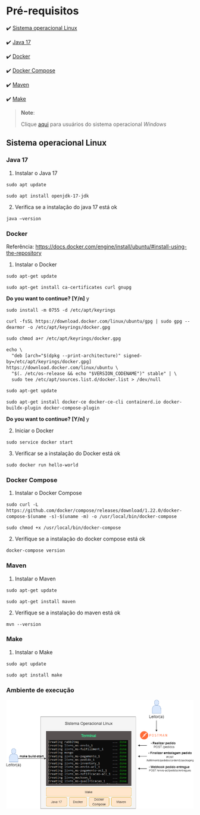 <h1>Pré-requisitos</h1>

:heavy_check_mark: [Sistema operacional Linux](#sistema-operacional-linux)

:heavy_check_mark: [Java 17](#java-dezessete)

:heavy_check_mark: [Docker](#docker)

:heavy_check_mark: [Docker Compose](#docker-compose)

:heavy_check_mark: [Maven](#maven)

:heavy_check_mark: [Make](#make)

>
> **Note**:
> 
> Clique <a href="para-usuarios-windows.md">aqui</a> para usuários do sistema operacional _Windows_
> 

## Sistema operacional Linux 

### Java 17

1. Instalar o Java 17

```
sudo apt update
```

```
sudo apt install openjdk-17-jdk
```

2. Verifica se a instalação do java 17 está ok

```
java –version
```

### Docker

Referência: https://docs.docker.com/engine/install/ubuntu/#install-using-the-repository

1. Instalar o Docker

```
sudo apt-get update
```

```
sudo apt-get install ca-certificates curl gnupg
```
**Do you want to continue? [Y/n]** y
	
```
sudo install -m 0755 -d /etc/apt/keyrings
```

```
curl -fsSL https://download.docker.com/linux/ubuntu/gpg | sudo gpg --dearmor -o /etc/apt/keyrings/docker.gpg
```

```
sudo chmod a+r /etc/apt/keyrings/docker.gpg
```

```
echo \
  "deb [arch="$(dpkg --print-architecture)" signed-by=/etc/apt/keyrings/docker.gpg] https://download.docker.com/linux/ubuntu \
  "$(. /etc/os-release && echo "$VERSION_CODENAME")" stable" | \
  sudo tee /etc/apt/sources.list.d/docker.list > /dev/null
```

```
sudo apt-get update
```

```
sudo apt-get install docker-ce docker-ce-cli containerd.io docker-buildx-plugin docker-compose-plugin
```
**Do you want to continue? [Y/n]** y

2. Iniciar o Docker

```
sudo service docker start
```

3. Verificar se a instalação do Docker está ok

```
sudo docker run hello-world
```

### Docker Compose

1. Instalar o Docker Compose

```
sudo curl -L https://github.com/docker/compose/releases/download/1.22.0/docker-compose-$(uname -s)-$(uname -m) -o /usr/local/bin/docker-compose
```

```
sudo chmod +x /usr/local/bin/docker-compose
```

2. Verifique se a instalação do docker compose está ok

```
docker-compose version
```

### Maven

1. Instalar o Maven

```
sudo apt-get update
```

```
sudo apt-get install maven
```

2. Verifique se a instalação do maven está ok

```
mvn --version
```

### Make

1. Instalar o Make

```
sudo apt update
```

```
sudo apt install make
```

### Ambiente de execução

<img src="/cap10/imagens/ambiente-execucao.png">